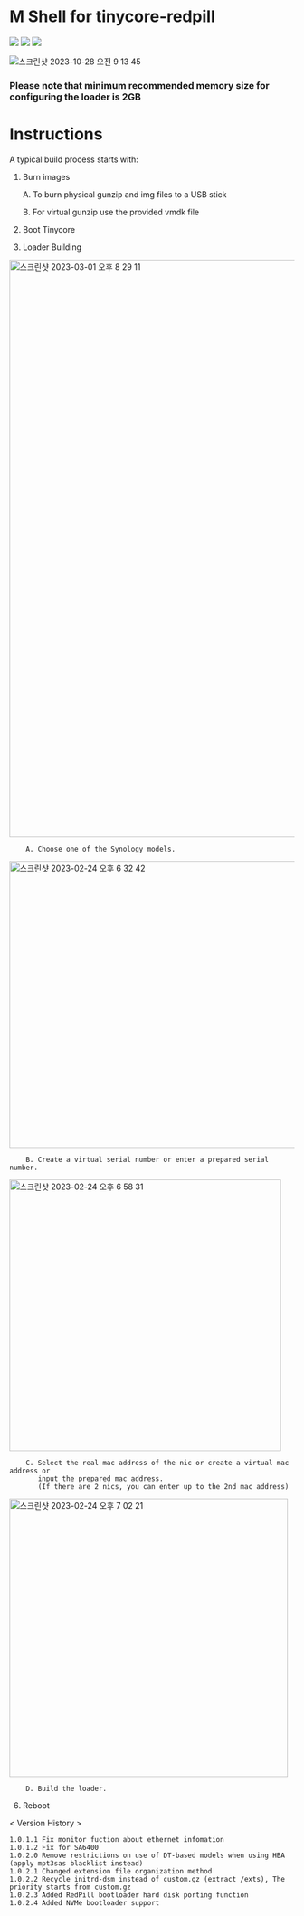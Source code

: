 # M Shell for tinycore-redpill

<a href="https://github.com/PeterSuh-Q3/tinycore-redpill/releases"><img src="https://img.shields.io/github/release/PeterSuh-Q3/tinycore-redpill.svg"></a>
<a href="https://hits.seeyoufarm.com"><img src="https://hits.seeyoufarm.com/api/count/incr/badge.svg?url=https%3A%2F%2Fgithub.com%2FPeterSuh-Q3%2Ftinycore-redpill&count_bg=%2379C83D&title_bg=%23555555&icon=&icon_color=%23E7E7E7&title=hits&edge_flat=false"/></a>
[![](https://img.shields.io/static/v1?label=Sponsor&message=%E2%9D%A4&logo=GitHub&color=%23fe8e86)](https://github.com/sponsors/PeterSuh-Q3)
<!-- [![committers.top badge](https://user-badge.committers.top/south_korea/PeterSuh-Q3.svg)](https://user-badge.committers.top/south_korea/PeterSuh-Q3) -->


![스크린샷 2023-10-28 오전 9 13 45](https://github.com/PeterSuh-Q3/tinycore-redpill/assets/85427533/f0a293de-0765-43d1-b75c-89271b417124)


### Please note that minimum recommended memory size for configuring the loader is 2GB


# Instructions 

A typical build process starts with:

1. Burn images

    A. To burn physical gunzip and img files to a USB stick
    
    B. For virtual gunzip use the provided vmdk file
    
2. Boot Tinycore

3. Loader Building

<img width="1021" alt="스크린샷 2023-03-01 오후 8 29 11" src="https://user-images.githubusercontent.com/85427533/222127202-64d8ec9b-118d-42d7-b2a7-048098836c1d.png">


        A. Choose one of the Synology models.


<img width="507" alt="스크린샷 2023-02-24 오후 6 32 42" src="https://user-images.githubusercontent.com/85427533/221143853-02cd5136-98be-422a-94f2-44a8d39cd8d7.png">


        B. Create a virtual serial number or enter a prepared serial number.


<img width="480" alt="스크린샷 2023-02-24 오후 6 58 31" src="https://user-images.githubusercontent.com/85427533/221150226-bb4af0cd-068e-4fca-b726-475016a0183e.png">


        C. Select the real mac address of the nic or create a virtual mac address or 
           input the prepared mac address. 
           (If there are 2 nics, you can enter up to the 2nd mac address)
    
    
<img width="492" alt="스크린샷 2023-02-24 오후 7 02 21" src="https://user-images.githubusercontent.com/85427533/221150320-2421f744-d5b5-4fe8-8e99-247919afa8e7.png">
    
    
        D. Build the loader.

6. Reboot

< Version History >

    1.0.1.1 Fix monitor fuction about ethernet infomation
    1.0.1.2 Fix for SA6400
    1.0.2.0 Remove restrictions on use of DT-based models when using HBA (apply mpt3sas blacklist instead)
    1.0.2.1 Changed extension file organization method
    1.0.2.2 Recycle initrd-dsm instead of custom.gz (extract /exts), The priority starts from custom.gz
    1.0.2.3 Added RedPill bootloader hard disk porting function
    1.0.2.4 Added NVMe bootloader support
